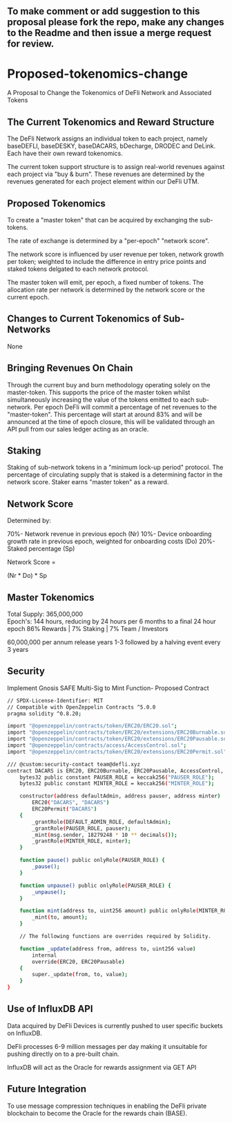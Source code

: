 ## To make comment or add suggestion to this proposal please fork the repo, make any changes to the Readme and then issue a merge request for review.


# Proposed-tokenomics-change

A Proposal to Change the Tokenomics of DeFli Network and Associated Tokens 

## The Current Tokenomics and Reward Structure 

The DeFli Network assigns an individual token to each project, namely baseDEFLI, baseDESKY, baseDACARS, bDecharge, DRODEC and DeLink. Each have their own reward tokenomics. 

The current token support structure is to assign real-world revenues against each project via "buy & burn". These revenues are determined by the revenues generated for each project 
element within our DeFli UTM. 

## Proposed Tokenomics 

To create a "master token" that can be acquired by exchanging the sub-tokens. 

The rate of exchange is determined by a "per-epoch" "network score". 

The network score is influenced by user revenue per token, network growth per token; weighted to include the difference in entry price points and staked tokens delgated to each network protocol. 

The master token will emit, per epoch, a fixed number of tokens. The allocation rate per network is determined by the network score or the current epoch. 

## Changes to Current Tokenomics of Sub-Networks 

None

## Bringing Revenues On Chain 

Through the current buy and burn methodology operating solely on the master-token. This supports the price of the master token whilst simultaneously increasing the value of the tokens emitted to each sub-network. Per epoch DeFli will 
commit a percentage of net revenues to the "master-token". This percentage will start at around 83% and will be announced at the time of epoch closure, this will be validated through an API pull from our sales ledger acting as an oracle.

## Staking 

Staking of sub-network tokens in a "minimum lock-up period" protocol. The percentage of circulating supply that is staked is a determining factor in the network score. Staker earns "master token" as a reward.

## Network Score 

Determined by: 

70%- Network revenue in previous epoch (Nr)
10%- Device onboarding growth rate in previous epoch, weighted for onboarding costs (Do)
20%- Staked percentage (Sp)  

Network Score =  

(Nr * Do) * Sp

## Master Tokenomics 

Total Supply: 365,000,000  
Epoch's: 144 hours, reducing by 24 hours per 6 months to a final 24 hour epoch
86% Rewards | 7% Staking | 7% Team / Investors  

60,000,000 per annum release years 1-3 followed by a halving event every 3 years

## Security 

Implement Gnosis SAFE Multi-Sig to Mint Function- Proposed Contract 

```bash
// SPDX-License-Identifier: MIT
// Compatible with OpenZeppelin Contracts ^5.0.0
pragma solidity ^0.8.20;

import "@openzeppelin/contracts/token/ERC20/ERC20.sol";
import "@openzeppelin/contracts/token/ERC20/extensions/ERC20Burnable.sol";
import "@openzeppelin/contracts/token/ERC20/extensions/ERC20Pausable.sol";
import "@openzeppelin/contracts/access/AccessControl.sol";
import "@openzeppelin/contracts/token/ERC20/extensions/ERC20Permit.sol";

/// @custom:security-contact team@defli.xyz
contract DACARS is ERC20, ERC20Burnable, ERC20Pausable, AccessControl, ERC20Permit {
    bytes32 public constant PAUSER_ROLE = keccak256("PAUSER_ROLE");
    bytes32 public constant MINTER_ROLE = keccak256("MINTER_ROLE");

    constructor(address defaultAdmin, address pauser, address minter)
        ERC20("DACARS", "DACARS")
        ERC20Permit("DACARS")
    {
        _grantRole(DEFAULT_ADMIN_ROLE, defaultAdmin);
        _grantRole(PAUSER_ROLE, pauser);
        _mint(msg.sender, 18279248 * 10 ** decimals());
        _grantRole(MINTER_ROLE, minter);
    }

    function pause() public onlyRole(PAUSER_ROLE) {
        _pause();
    }

    function unpause() public onlyRole(PAUSER_ROLE) {
        _unpause();
    }

    function mint(address to, uint256 amount) public onlyRole(MINTER_ROLE) {
        _mint(to, amount);
    }

    // The following functions are overrides required by Solidity.

    function _update(address from, address to, uint256 value)
        internal
        override(ERC20, ERC20Pausable)
    {
        super._update(from, to, value);
    }
}
```

## Use of InfluxDB API 

Data acquired by DeFli Devices is currently pushed to user specific buckets on InfluxDB. 

DeFli processes 6-9 million messages per day making it unsuitable for pushing directly on to a pre-built chain. 

InfluxDB will act as the Oracle for rewards assignment via GET API 

## Future Integration 

To use message compression techniques in enabling the DeFli private blockchain to become the Oracle for the rewards chain (BASE).




